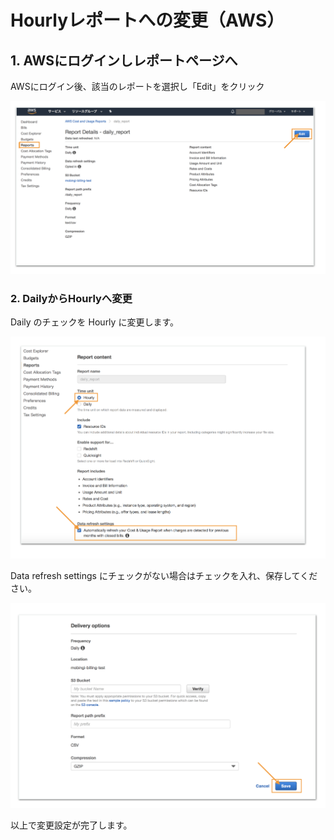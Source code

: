 # Hourlyレポートへの変更（AWS）

## 1. AWSにログインしレポートページへ

AWSにログイン後、該当のレポートを選択し「Edit」をクリック

![](../.gitbook/assets/sukurnshotto-2018-10-31-160227.png)

### 2. DailyからHourlyへ変更

Daily のチェックを Hourly に変更します。

![](../.gitbook/assets/sukurnshotto-2018-10-31-160436.png)

Data refresh settings にチェックがない場合はチェックを入れ、保存してください。

![](../.gitbook/assets/sukurnshotto-2018-10-31-160517.png)

以上で変更設定が完了します。

